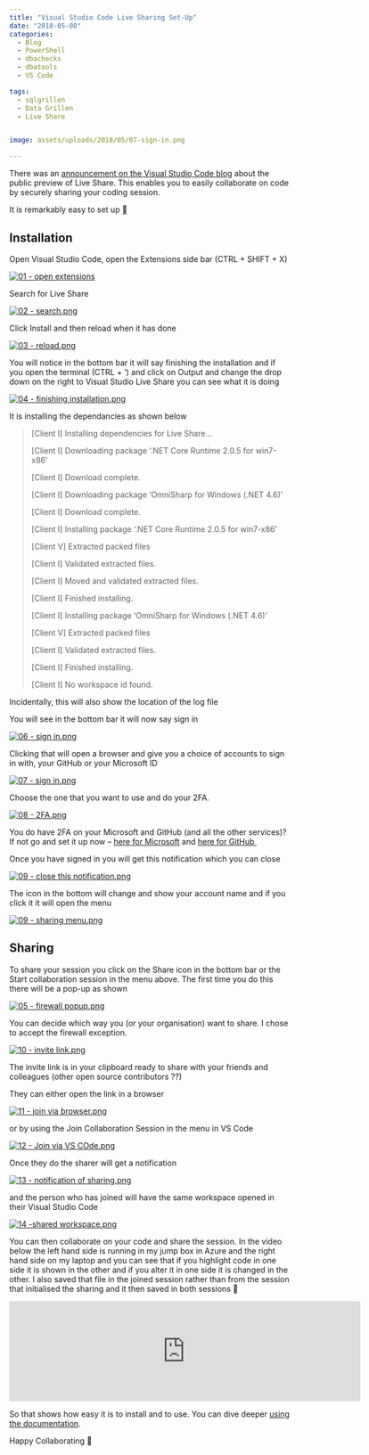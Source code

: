 ```yaml
---
title: "Visual Studio Code Live Sharing Set-Up"
date: "2018-05-08" 
categories:
  - Blog
  - PowerShell
  - dbachecks
  - dbatools
  - VS Code

tags:
  - sqlgrillen
  - Data Grillen
  - Live Share


image: assets/uploads/2018/05/07-sign-in.png

---
```

There was an [announcement on the Visual Studio Code blog](https://code.visualstudio.com/blogs/2018/05/07/live-share-public-preview) about the public preview of Live Share. This enables you to easily collaborate on code by securely sharing your coding session.

It is remarkably easy to set up 🙂

Installation
------------

Open Visual Studio Code, open the Extensions side bar (CTRL + SHIFT + X)

[![01 - open extensions](assets/uploads/2018/05/01-open-extensions.png)](assets/uploads/2018/05/01-open-extensions.png)

Search for Live Share

[![02 - search.png](assets/uploads/2018/05/02-search.png)](assets/uploads/2018/05/02-search.png)

Click Install and then reload when it has done

[![03 - reload.png](assets/uploads/2018/05/03-reload.png)](assets/uploads/2018/05/03-reload.png)

You will notice in the bottom bar it will say finishing the installation and if you open the terminal (CTRL + ‘) and click on Output and change the drop down on the right to Visual Studio Live Share you can see what it is doing

[![04 - finishing installation.png](assets/uploads/2018/05/04-finishing-installation.png)](assets/uploads/2018/05/04-finishing-installation.png)

It is installing the dependancies as shown below

> [Client I] Installing dependencies for Live Share…
> 
> [Client I] Downloading package ‘.NET Core Runtime 2.0.5 for win7-x86’
> 
> [Client I] Download complete.
> 
> [Client I] Downloading package ‘OmniSharp for Windows (.NET 4.6)’
> 
> [Client I] Download complete.
> 
> [Client I] Installing package ‘.NET Core Runtime 2.0.5 for win7-x86’
> 
> [Client V] Extracted packed files
> 
> [Client I] Validated extracted files.
> 
> [Client I] Moved and validated extracted files.
> 
> [Client I] Finished installing.
> 
> [Client I] Installing package ‘OmniSharp for Windows (.NET 4.6)’
> 
> [Client V] Extracted packed files
> 
> [Client I] Validated extracted files.
> 
> [Client I] Finished installing.
> 
> [Client I] No workspace id found.

Incidentally, this will also show the location of the log file

You will see in the bottom bar it will now say sign in

[![06 - sign in.png](assets/uploads/2018/05/06-sign-in.png)](assets/uploads/2018/05/06-sign-in.png)

Clicking that will open a browser and give you a choice of accounts to sign in with, your GitHub or your Microsoft ID

[![07 - sign in.png](assets/uploads/2018/05/07-sign-in.png)](assets/uploads/2018/05/07-sign-in.png)

Choose the one that you want to use and do your 2FA.

[![08 - 2FA.png](assets/uploads/2018/05/08-2FA.png)](assets/uploads/2018/05/08-2FA.png)

You do have 2FA on your Microsoft and GitHub (and all the other services)? If not go and set it up now – [here for Microsoft](https://account.live.com/proofs/manage/additional?mkt=en-US&refd=account.microsoft.com&refp=security) and [here for GitHub ](https://github.com/settings/security)

Once you have signed in you will get this notification which you can close

[![09 - close this notification.png](assets/uploads/2018/05/09-close-this-notification.png)](assets/uploads/2018/05/09-close-this-notification.png)

The icon in the bottom will change and show your account name and if you click it it will open the menu

[![09 - sharing menu.png](assets/uploads/2018/05/09-sharing-menu.png)](assets/uploads/2018/05/09-sharing-menu.png)

Sharing
-------

To share your session you click on the Share icon in the bottom bar or the Start collaboration session in the menu above. The first time you do this there will be a pop-up as shown

[![05 - firewall popup.png](assets/uploads/2018/05/05-firewall-popup.png)](assets/uploads/2018/05/05-firewall-popup.png)

You can decide which way you (or your organisation) want to share. I chose to accept the firewall exception.

[![10 - invite link.png](assets/uploads/2018/05/10-invite-link.png)](assets/uploads/2018/05/10-invite-link.png)

The invite link is in your clipboard ready to share with your friends and colleagues (other open source contributors ??)

They can either open the link in a browser

[![11 - join via browser.png](assets/uploads/2018/05/11-join-via-browser.png)](assets/uploads/2018/05/11-join-via-browser.png)

or by using the Join Collaboration Session in the menu in VS Code

[![12 - Join via VS COde.png](assets/uploads/2018/05/12-Join-via-VS-COde.png)](assets/uploads/2018/05/12-Join-via-VS-COde.png)

Once they do the sharer will get a notification

[![13 - notification of sharing.png](assets/uploads/2018/05/13-notification-of-sharing.png)](assets/uploads/2018/05/13-notification-of-sharing.png)

and the person who has joined will have the same workspace opened in their Visual Studio Code

[![14 -shared workspace.png](assets/uploads/2018/05/14-shared-workspace.png)](assets/uploads/2018/05/14-shared-workspace.png)

You can then collaborate on your code and share the session. In the video below the left hand side is running in my jump box in Azure and the right hand side on my laptop and you can see that if you highlight code in one side it is shown in the other and if you alter it in one side it is changed in the other. I also saved that file in the joined session rather than from the session that initialised the sharing and it then saved in both sessions 🙂
<DIV id=v-Mhp7Gr09-1 class=video-player><IFRAME height=180 src="https://videopress.com/embed/Mhp7Gr09?hd=1&amp;loop=0&amp;autoPlay=0&amp;permalink=1" frameBorder=0 width=630 allowfullscreen></IFRAME>
<SCRIPT src="https://s0.wp.com/wp-content/plugins/video/assets/js/next/videopress-iframe.js"></SCRIPT>
</DIV>

So that shows how easy it is to install and to use. You can dive deeper [using the documentation](https://docs.microsoft.com/en-us/visualstudio/liveshare/).

Happy Collaborating 🙂


















